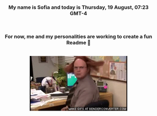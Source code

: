 


<div align="center">
<h3 >My name is Sofia and today is Thursday, 19 August, 07:23 GMT-4</h3><br>
<h3 >For now, me and my personalities are working to create a fun Readme 👋
</h3><br>
<img src='img/dwight.gif' alt='working...'/>
</div>
